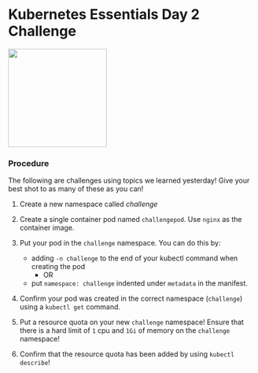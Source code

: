 # Kubernetes Essentials Day 2 Challenge

<img src="https://pbs.twimg.com/media/FYhiT-BWAAAA2FB.jpg" width="200"/>

### Procedure

The following are challenges using topics we learned yesterday! Give your best shot to as many of these as you can!

1. Create a new namespace called *challenge*

0. Create a single container pod named `challengepod`. Use `nginx` as the container image.

0. Put your pod in the `challenge` namespace. You can do this by:
    - adding `-n challenge` to the end of your kubectl command when creating the pod
      - OR
    - put `namespace: challenge` indented under `metadata` in the manifest.

2. Confirm your pod was created in the correct namespace (`challenge`) using a `kubectl get` command.

0. Put a resource quota on your new `challenge` namespace! Ensure that there is a hard limit of `1` cpu and `1Gi` of memory on the `challenge` namespace!

0. Confirm that the resource quota has been added by using `kubectl describe`!
